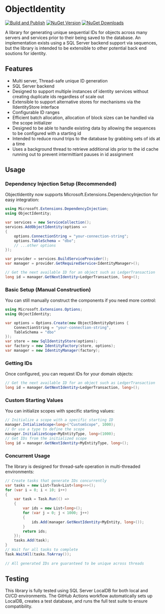 # ObjectIdentity

[![Build and Publish](https://github.com/CarlTierney/ObjectIdentity/actions/workflows/build-and-publish.yml/badge.svg)](https://github.com/YourUsername/ObjectIdentity/actions/workflows/build-and-publish.yml)
[![NuGet Version](https://img.shields.io/nuget/v/ObjectIdentity.svg)](https://www.nuget.org/packages/ObjectIdentity/)
[![NuGet Downloads](https://img.shields.io/nuget/dt/ObjectIdentity.svg)](https://www.nuget.org/packages/ObjectIdentity/)

A library for generating unique sequential IDs for objects across many servers and services prior to their being saved to the database.  An implementation exists using  a  SQL Server backend support via sequences, but the library is intended to be extensible to other potential back end soutions for identity.   

## Features

- Multi server, Thread-safe unique ID generation
- SQL Server backend
- Designed to support multiple instances of identity services without creating duplicate ids regardless of scale out
- Extensible to support alternative stores for mechanisms via the IIdentityStore interface
- Configurable ID ranges
- Efficient batch allocation, allocation of block sizes can be handled via the scope initializer
- Designed to be able to handle existing data by allowing the sequences to be configured with a starting id
- Intended to reduce round trips to the database by grabbing sets of ids at a time 
- Uses a background thread to retrieve additional ids prior to the id cache running out to prevent intermittiant pauses in id assignment

## Usage

### Dependency Injection Setup (Recommended)

ObjectIdentity now supports Microsoft.Extensions.DependencyInjection for easy integration:

```csharp
using Microsoft.Extensions.DependencyInjection;
using ObjectIdentity;

var services = new ServiceCollection();
services.AddObjectIdentity(options =>
{
    options.ConnectionString = "your-connection-string";
    options.TableSchema = "dbo";
    // ...other options
});

var provider = services.BuildServiceProvider();
var manager = provider.GetRequiredService<IdentityManager>();

// Get the next available ID for an object such as LedgerTransaction
long id = manager.GetNextIdentity<LedgerTransaction, long>();
```

### Basic Setup (Manual Construction)

You can still manually construct the components if you need more control:

```csharp
using Microsoft.Extensions.Options;
using ObjectIdentity;

var options = Options.Create(new ObjectIdentityOptions {
    ConnectionString = "your-connection-string",
    TableSchema = "dbo"
});
var store = new SqlIdentityStore(options);
var factory = new IdentityFactory(store, options);
var manager = new IdentityManager(factory);
```

### Getting IDs

Once configured, you can request IDs for your domain objects:

```csharp
// Get the next available ID for an object such as LedgerTransaction
long id = manager.GetNextIdentity<LedgerTransaction, long>();
```

### Custom Starting Values

You can initialize scopes with specific starting values:

```csharp
// Initialize a scope with a specific starting ID
manager.IntializeScope<long>("CustomScope", 1000); 
// Or use a type to define the scope 
manager.InitializeScope<MyEntityType, long>(1000);
// Get IDs from the initialized scope
long id = manager.GetNextIdentity<MyEntityType, long>();
```

### Concurrent Usage
The library is designed for thread-safe operation in multi-threaded environments:

```csharp
// Create tasks that generate IDs concurrently
var tasks = new List<Task<List<long>>>(); 
for (var i = 0; i < 10; i++) 
{
    var task = Task.Run(() => 
    { 
        var ids = new List<long>(); 
        for (var j = 0; j < 1000; j++)
        { 
            ids.Add(manager.GetNextIdentity<MyEntity, long>()); 
        }
        return ids; 
    }); 
    tasks.Add(task);
}
// Wait for all tasks to complete 
Task.WaitAll(tasks.ToArray());
                        
// All generated IDs are guaranteed to be unique across threads
```

## Testing

This library is fully tested using SQL Server LocalDB for both local and CI/CD environments. The GitHub Actions workflow automatically sets up LocalDB, creates a test database, and runs the full test suite to ensure compatibility.